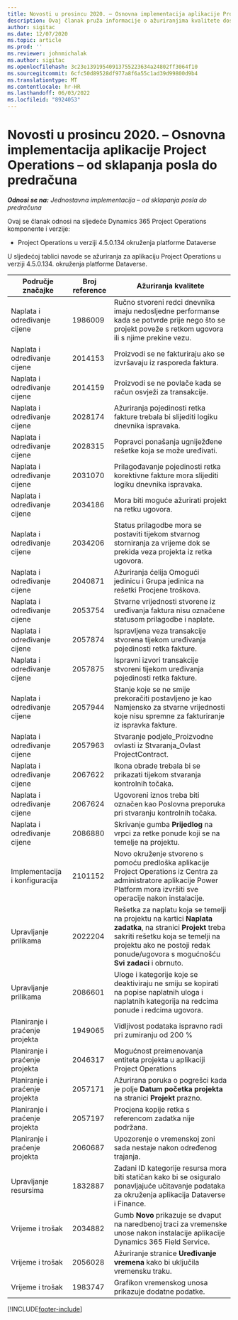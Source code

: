 ```yaml
---
title: Novosti u prosincu 2020. – Osnovna implementacija aplikacije Project Operations – od sklapanja posla do predračuna
description: Ovaj članak pruža informacije o ažuriranjima kvalitete dostupnim u izdanju implementacije Project Operations Lite u prosincu 2020. - dogovor o proforma fakturiranju.
author: sigitac
ms.date: 12/07/2020
ms.topic: article
ms.prod: ''
ms.reviewer: johnmichalak
ms.author: sigitac
ms.openlocfilehash: 3c23e13919540913755223634a24802ff3064f10
ms.sourcegitcommit: 6cfc50d89528df977a8f6a55c1ad39d99800d9b4
ms.translationtype: MT
ms.contentlocale: hr-HR
ms.lasthandoff: 06/03/2022
ms.locfileid: "8924053"
---
```

# <a name="whats-new-december-2020---project-operations-lite-deployment---deal-to-proforma-invoicing"></a>Novosti u prosincu 2020. – Osnovna implementacija aplikacije Project Operations – od sklapanja posla do predračuna

_**Odnosi se na:** Jednostavna implementacija – od sklapanja posla do predračuna_

Ovaj se članak odnosi na sljedeće Dynamics 365 Project Operations komponente i verzije:

  - Project Operations u verziji 4.5.0.134 okruženja platforme Dataverse 

U sljedećoj tablici navode se ažuriranja za aplikaciju Project Operations u verziji 4.5.0.134. okruženja platforme Dataverse.

| **Područje značajke** | **Broj reference** | **Ažuriranja kvalitete** |
| --- | --- | --- |
| Naplata i određivanje cijene | 1986009 | Ručno stvoreni redci dnevnika imaju nedosljedne performanse kada se potvrde prije nego što se projekt poveže s retkom ugovora ili s njime prekine vezu. |
| Naplata i određivanje cijene | 2014153 | Proizvodi se ne fakturiraju ako se izvršavaju iz rasporeda faktura. |
| Naplata i određivanje cijene | 2014159 | Proizvodi se ne povlače kada se račun osvježi za transakcije. |
| Naplata i određivanje cijene | 2028174 | Ažuriranja pojedinosti retka fakture trebala bi slijediti logiku dnevnika ispravaka. |
| Naplata i određivanje cijene | 2028315 | Popravci ponašanja ugniježđene rešetke koja se može uređivati. |
| Naplata i određivanje cijene | 2031070 | Prilagođavanje pojedinosti retka korektivne fakture mora slijediti logiku dnevnika ispravaka. |
| Naplata i određivanje cijene | 2034186 | Mora biti moguće ažurirati projekt na retku ugovora. |
| Naplata i određivanje cijene | 2034206 | Status prilagodbe mora se postaviti tijekom stvarnog storniranja za vrijeme dok se prekida veza projekta iz retka ugovora. |
| Naplata i određivanje cijene | 2040871 | Ažuriranja ćelija Omogući jedinicu i Grupa jedinica na rešetki Procjene troškova. |
| Naplata i određivanje cijene | 2053754 | Stvarne vrijednosti stvorene iz uređivanja faktura nisu označene statusom prilagodbe i naplate. |
| Naplata i određivanje cijene | 2057874 | Ispravljena veza transakcije stvorena tijekom uređivanja pojedinosti retka fakture. |
| Naplata i određivanje cijene | 2057875 | Ispravni izvori transakcije stvoreni tijekom uređivanja pojedinosti retka fakture. |
| Naplata i određivanje cijene | 2057944 | Stanje koje se ne smije prekoračiti postavljeno je kao Namjensko za stvarne vrijednosti koje nisu spremne za fakturiranje iz ispravka fakture. |
| Naplata i određivanje cijene | 2057963 | Stvaranje podjele\_Proizvodne ovlasti iz Stvaranja\_Ovlast ProjectContract. |
| Naplata i određivanje cijene | 2067622 | Ikona obrade trebala bi se prikazati tijekom stvaranja kontrolnih točaka. |
| Naplata i određivanje cijene | 2067624 | Ugovoreni iznos treba biti označen kao Poslovna preporuka pri stvaranju kontrolnih točaka. |
| Naplata i određivanje cijene | 2086880 | Skrivanje gumba **Prijedlog** na vrpci za retke ponude koji se na temelje na projektu. |
| Implementacija i konfiguracija | 2101152 | Novo okruženje stvoreno s pomoću predloška aplikacije Project Operations iz Centra za administratore aplikacije Power Platform mora izvršiti sve operacije nakon instalacije. |
|   Upravljanje prilikama | 2022204 | Rešetka za naplatu koja se temelji na projektu na kartici **Naplata zadatka**, na stranici **Projekt** treba sakriti rešetku koja se temelji na projektu ako ne postoji redak ponude/ugovora s mogućnošću **Svi zadaci** i obrnuto. |
|   Upravljanje prilikama | 2086601 | Uloge i kategorije koje se deaktiviraju ne smiju se kopirati na popise naplatnih uloga i naplatnih kategorija na redcima ponude i redcima ugovora. |
| Planiranje i praćenje projekta | 1949065 | Vidljivost podataka ispravno radi pri zumiranju od 200 % |
| Planiranje i praćenje projekta | 2046317 | Mogućnost preimenovanja entiteta projekta u aplikaciji Project Operations |
| Planiranje i praćenje projekta | 2057171 | Ažurirana poruka o pogrešci kada je polje **Datum početka projekta** na stranici **Projekt** prazno. |
| Planiranje i praćenje projekta | 2057197 | Procjena kopije retka s referencom zadatka nije podržana. |
| Planiranje i praćenje projekta | 2060687 | Upozorenje o vremenskoj zoni sada nestaje nakon određenog trajanja. |
| Upravljanje resursima | 1832887 | Zadani ID kategorije resursa mora biti statičan kako bi se osiguralo ponavljajuće učitavanje podataka za okruženja aplikacija Dataverse i Finance. |
| Vrijeme i trošak | 2034882 | Gumb **Novo** prikazuje se dvaput na naredbenoj traci za vremenske unose nakon instalacije aplikacije Dynamics 365 Field Service. |
| Vrijeme i trošak | 2056028 | Ažuriranje stranice **Uređivanje vremena** kako bi uključila vremensku traku. |
| Vrijeme i trošak | 1983747 | Grafikon vremenskog unosa prikazuje dodatne podatke. |


[!INCLUDE[footer-include](../../includes/footer-banner.md)]